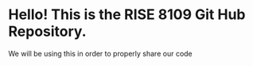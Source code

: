 # Hello! This is the RISE 8109 Git Hub Repository.

We will be using this in order to properly share our code
